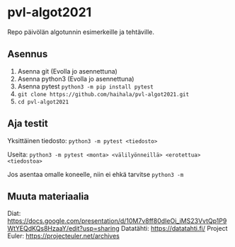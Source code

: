 # pvl-algot2021
Repo päivölän algotunnin esimerkeille ja tehtäville.

## Asennus

1. Asenna git (Evolla jo asennettuna)
2. Asenna python3 (Evolla jo asennettuna)
3. Asenna pytest `python3 -m pip install pytest`
4. `git clone https://github.com/haihala/pvl-algot2021.git`
5. `cd pvl-algot2021`

## Aja testit

Yksittäinen tiedosto: `python3 -m pytest <tiedosto>`

Useita: `python3 -m pytest <monta> <välilyönneillä> <erotettua> <tiedostoa>`

Jos asentaa omalle koneelle, niin ei ehkä tarvitse `python3 -m`

## Muuta materiaalia

Diat: https://docs.google.com/presentation/d/10M7v8ff80dIeOi_iMS23VvtQp1P9WtYEQdKQs8HzaaY/edit?usp=sharing
Datatähti: https://datatahti.fi/
Project Euler: https://projecteuler.net/archives